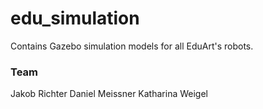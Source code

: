 # edu_simulation

Contains Gazebo simulation models for all EduArt's robots.

### Team
Jakob Richter
Daniel Meissner
Katharina Weigel
